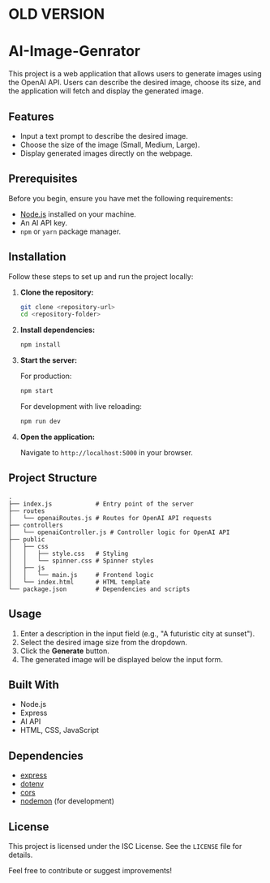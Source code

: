 # OLD VERSION

# AI-Image-Genrator

This project is a web application that allows users to generate images using the OpenAI API. Users can describe the desired image, choose its size, and the application will fetch and display the generated image.

## Features

- Input a text prompt to describe the desired image.
- Choose the size of the image (Small, Medium, Large).
- Display generated images directly on the webpage.

## Prerequisites

Before you begin, ensure you have met the following requirements:

- [Node.js](https://nodejs.org/en/download/) installed on your machine.
- An AI API key. 
- `npm` or `yarn` package manager.

## Installation

Follow these steps to set up and run the project locally:

1. **Clone the repository:**

   ```bash
   git clone <repository-url>
   cd <repository-folder>
   ```

2. **Install dependencies:**

   ```bash
   npm install
   ```

3. **Start the server:**

   For production:

   ```bash
   npm start
   ```

   For development with live reloading:

   ```bash
   npm run dev
   ```

4. **Open the application:**

   Navigate to `http://localhost:5000` in your browser.

## Project Structure

```plaintext
.
├── index.js            # Entry point of the server
├── routes
│   └── openaiRoutes.js # Routes for OpenAI API requests
├── controllers
│   └── openaiController.js # Controller logic for OpenAI API
├── public
│   ├── css
│   │   ├── style.css   # Styling
│   │   └── spinner.css # Spinner styles
│   ├── js
│   │   └── main.js     # Frontend logic
│   └── index.html      # HTML template
└── package.json        # Dependencies and scripts
```

## Usage

1. Enter a description in the input field (e.g., "A futuristic city at sunset").
2. Select the desired image size from the dropdown.
3. Click the **Generate** button.
4. The generated image will be displayed below the input form.

## Built With

- Node.js
- Express
- AI API
- HTML, CSS, JavaScript

## Dependencies

- [express](https://www.npmjs.com/package/express)
- [dotenv](https://www.npmjs.com/package/dotenv)
- [cors](https://www.npmjs.com/package/cors)
- [nodemon](https://www.npmjs.com/package/nodemon) (for development)

## License

This project is licensed under the ISC License. See the `LICENSE` file for details.

Feel free to contribute or suggest improvements!
